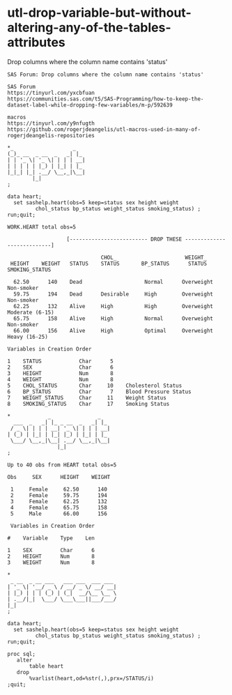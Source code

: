 # utl-drop-variable-but-without-altering-any-of-the-tables-attributes
Drop columns where the column name contains 'status' 

    SAS Forum: Drop columns where the column name contains 'status'                                                                
                                                                                                                                   
    SAS Forum                                                                                                                      
    https://tinyurl.com/yxcbfuan                                                                                                   
    https://communities.sas.com/t5/SAS-Programming/how-to-keep-the-dataset-label-while-dropping-few-variables/m-p/592639           
                                                                                                                                   
    macros                                                                                                                         
    https://tinyurl.com/y9nfugth                                                                                                   
    https://github.com/rogerjdeangelis/utl-macros-used-in-many-of-rogerjdeangelis-repositories                                     
                                                                                                                                   
    *_                   _                                                                                                         
    (_)_ __  _ __  _   _| |_                                                                                                       
    | | '_ \| '_ \| | | | __|                                                                                                      
    | | | | | |_) | |_| | |_                                                                                                       
    |_|_| |_| .__/ \__,_|\__|                                                                                                      
            |_|                                                                                                                    
    ;                                                                                                                              
                                                                                                                                   
    data heart;                                                                                                                    
      set sashelp.heart(obs=5 keep=status sex height weight                                                                        
             chol_status bp_status weight_status smoking_status) ;                                                                 
    run;quit;                                                                                                                      
                                                                                                                                   
    WORK.HEART total obs=5                                                                                                         
                                                                                                                                   
                       [------------------------- DROP THESE ---------------------------]                                          
                                                                                                                                   
                                  CHOL_                      WEIGHT_                                                               
     HEIGHT    WEIGHT   STATUS    STATUS       BP_STATUS      STATUS      SMOKING_STATUS                                           
                                                                                                                                   
      62.50      140    Dead                    Normal      Overweight    Non-smoker                                               
      59.75      194    Dead      Desirable     High        Overweight    Non-smoker                                               
      62.25      132    Alive     High          High        Overweight    Moderate (6-15)                                          
      65.75      158    Alive     High          Normal      Overweight    Non-smoker                                               
      66.00      156    Alive     High          Optimal     Overweight    Heavy (16-25)                                            
                                                                                                                                   
    Variables in Creation Order                                                                                                    
                                                                                                                                   
    1    STATUS            Char      5                                                                                             
    2    SEX               Char      6                                                                                             
    3    HEIGHT            Num       8                                                                                             
    4    WEIGHT            Num       8                                                                                             
    5    CHOL_STATUS       Char     10    Cholesterol Status                                                                       
    6    BP_STATUS         Char      7    Blood Pressure Status                                                                    
    7    WEIGHT_STATUS     Char     11    Weight Status                                                                            
    8    SMOKING_STATUS    Char     17    Smoking Status                                                                           
                                                                                                                                   
    *            _               _                                                                                                 
      ___  _   _| |_ _ __  _   _| |_                                                                                               
     / _ \| | | | __| '_ \| | | | __|                                                                                              
    | (_) | |_| | |_| |_) | |_| | |_                                                                                               
     \___/ \__,_|\__| .__/ \__,_|\__|                                                                                              
                    |_|                                                                                                            
    ;                                                                                                                              
                                                                                                                                   
    Up to 40 obs from HEART total obs=5                                                                                            
                                                                                                                                   
    Obs     SEX      HEIGHT    WEIGHT                                                                                              
                                                                                                                                   
     1     Female     62.50      140                                                                                               
     2     Female     59.75      194                                                                                               
     3     Female     62.25      132                                                                                               
     4     Female     65.75      158                                                                                               
     5     Male       66.00      156                                                                                               
                                                                                                                                   
     Variables in Creation Order                                                                                                   
                                                                                                                                   
    #    Variable    Type    Len                                                                                                   
                                                                                                                                   
    1    SEX         Char      6                                                                                                   
    2    HEIGHT      Num       8                                                                                                   
    3    WEIGHT      Num       8                                                                                                   
                                                                                                                                   
    *                                                                                                                              
     _ __  _ __ ___   ___ ___  ___ ___                                                                                             
    | '_ \| '__/ _ \ / __/ _ \/ __/ __|                                                                                            
    | |_) | | | (_) | (_|  __/\__ \__ \                                                                                            
    | .__/|_|  \___/ \___\___||___/___/                                                                                            
    |_|                                                                                                                            
    ;                                                                                                                              
                                                                                                                                   
    data heart;                                                                                                                    
      set sashelp.heart(obs=5 keep=status sex height weight                                                                        
             chol_status bp_status weight_status smoking_status) ;                                                                 
    run;quit;                                                                                                                      
                                                                                                                                   
    proc sql;                                                                                                                      
       alter                                                                                                                       
           table heart                                                                                                             
       drop                                                                                                                        
           %varlist(heart,od=%str(,),prx=/STATUS/i)                                                                                
    ;quit;                                                                                                                         
                                                                                                                                   
                                                                                                                                   
